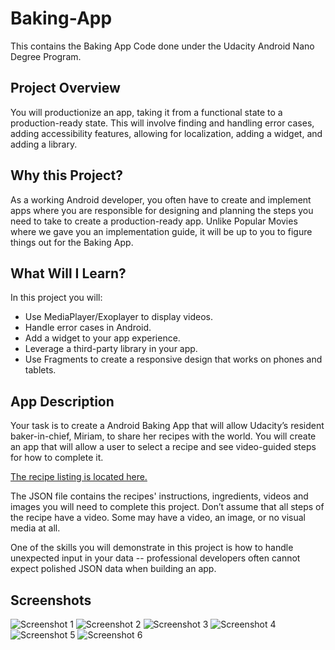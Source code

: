 # Baking-App

This contains the Baking App Code done under the Udacity Android Nano Degree Program.

## Project Overview
You will productionize an app, taking it from a functional state to a production-ready state. This will involve finding and handling error cases, adding accessibility features, allowing for localization, adding a widget, and adding a library.

## Why this Project?
As a working Android developer, you often have to create and implement apps where you are responsible for designing and planning the steps you need to take to create a production-ready app. Unlike Popular Movies where we gave you an implementation guide, it will be up to you to figure things out for the Baking App.

## What Will I Learn?
In this project you will:

 * Use MediaPlayer/Exoplayer to display videos.
 * Handle error cases in Android.
 * Add a widget to your app experience.
 * Leverage a third-party library in your app.
 * Use Fragments to create a responsive design that works on phones and tablets.
 
## App Description
Your task is to create a Android Baking App that will allow Udacity’s resident baker-in-chief, Miriam, to share her recipes with the world. You will create an app that will allow a user to select a recipe and see video-guided steps for how to complete it.

[The recipe listing is located here.](https://d17h27t6h515a5.cloudfront.net/topher/2017/May/59121517_baking/baking.json)

The JSON file contains the recipes' instructions, ingredients, videos and images you will need to complete this project. Don’t assume that all steps of the recipe have a video. Some may have a video, an image, or no visual media at all.

One of the skills you will demonstrate in this project is how to handle unexpected input in your data -- professional developers often cannot expect polished JSON data when building an app.

## Screenshots

![Screenshot 1](../master/Screens/Screen1.PNG) 
![Screenshot 2](../master/Screens/Screen2.PNG)
![Screenshot 3](../master/Screens/Screen3.PNG)    ![Screenshot 4](../master/Screens/Screen4.PNG)
![Screenshot 5](../master/Screens/Screen5.PNG)    ![Screenshot 6](../master/Screens/Screen6.PNG)
